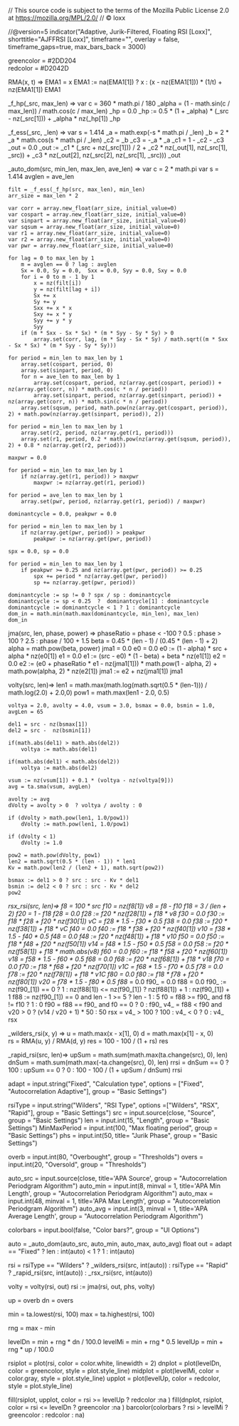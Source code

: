 // This source code is subject to the terms of the Mozilla Public License 2.0 at https://mozilla.org/MPL/2.0/
// © loxx

//@version=5
indicator("Adaptive, Jurik-Filtered, Floating RSI [Loxx]", shorttitle="AJFFRSI [Loxx]", timeframe="", overlay = false, timeframe_gaps=true, max_bars_back = 3000)

greencolor = #2DD204  
redcolor = #D2042D 

RMA(x, t) =>
    EMA1 = x
    EMA1 := na(EMA1[1]) ? x : (x - nz(EMA1[1])) * (1/t) + nz(EMA1[1])
    EMA1

_f_hp(_src, max_len) =>
    var c = 360 * math.pi / 180
    _alpha = (1 - math.sin(c / max_len)) / math.cos(c / max_len)
    _hp = 0.0
    _hp := 0.5 * (1 + _alpha) * (_src - nz(_src[1])) + _alpha * nz(_hp[1])
    _hp

_f_ess(_src, _len) =>
    var s = 1.414
    _a = math.exp(-s * math.pi / _len)
    _b = 2 * _a * math.cos(s *  math.pi  / _len)
    _c2 = _b
    _c3 = -_a * _a
    _c1 = 1 - _c2 - _c3
    _out = 0.0
    _out := _c1 * (_src + nz(_src[1])) / 2 + _c2 * nz(_out[1], nz(_src[1], _src)) + _c3 * nz(_out[2], nz(_src[2], nz(_src[1], _src)))
    _out

_auto_dom(src, min_len, max_len, ave_len) =>
    var c = 2 * math.pi
    var s = 1.414
    avglen = ave_len

    filt = _f_ess(_f_hp(src, max_len), min_len)
    arr_size = max_len * 2
    
    var corr = array.new_float(arr_size, initial_value=0)
    var cospart = array.new_float(arr_size, initial_value=0)
    var sinpart = array.new_float(arr_size, initial_value=0)
    var sqsum = array.new_float(arr_size, initial_value=0)
    var r1 = array.new_float(arr_size, initial_value=0)
    var r2 = array.new_float(arr_size, initial_value=0)
    var pwr = array.new_float(arr_size, initial_value=0)
    
    for lag = 0 to max_len by 1
        m = avglen == 0 ? lag : avglen
        Sx = 0.0, Sy = 0.0,  Sxx = 0.0, Syy = 0.0, Sxy = 0.0
        for i = 0 to m - 1 by 1
            x = nz(filt[i])
            y = nz(filt[lag + i])
            Sx += x
            Sy += y
            Sxx += x * x
            Sxy += x * y
            Syy += y * y
            Syy
        if (m * Sxx - Sx * Sx) * (m * Syy - Sy * Sy) > 0
            array.set(corr, lag, (m * Sxy - Sx * Sy) / math.sqrt((m * Sxx - Sx * Sx) * (m * Syy - Sy * Sy)))
    
    for period = min_len to max_len by 1
        array.set(cospart, period, 0)
        array.set(sinpart, period, 0)
        for n = ave_len to max_len by 1
            array.set(cospart, period, nz(array.get(cospart, period)) + nz(array.get(corr, n)) * math.cos(c * n / period))
            array.set(sinpart, period, nz(array.get(sinpart, period)) + nz(array.get(corr, n)) * math.sin(c * n / period))
        array.set(sqsum, period, math.pow(nz(array.get(cospart, period)), 2) + math.pow(nz(array.get(sinpart, period)), 2))
    
    for period = min_len to max_len by 1
        array.set(r2, period, nz(array.get(r1, period)))
        array.set(r1, period, 0.2 * math.pow(nz(array.get(sqsum, period)), 2) + 0.8 * nz(array.get(r2, period)))

    maxpwr = 0.0
    
    for period = min_len to max_len by 1
        if nz(array.get(r1, period)) > maxpwr
            maxpwr := nz(array.get(r1, period))

    for period = ave_len to max_len by 1
        array.set(pwr, period, nz(array.get(r1, period)) / maxpwr)
    
    dominantcycle = 0.0, peakpwr = 0.0
    
    for period = min_len to max_len by 1
        if nz(array.get(pwr, period)) > peakpwr 
            peakpwr := nz(array.get(pwr, period))

    spx = 0.0, sp = 0.0

    for period = min_len to max_len by 1
        if peakpwr >= 0.25 and nz(array.get(pwr, period)) >= 0.25
            spx += period * nz(array.get(pwr, period))
            sp += nz(array.get(pwr, period))

    dominantcycle := sp != 0 ? spx / sp : dominantcycle
    dominantcycle := sp < 0.25  ?  dominantcycle[1] : dominantcycle
    dominantcycle := dominantcycle < 1 ? 1 : dominantcycle 
    dom_in = math.min(math.max(dominantcycle, min_len), max_len)
    dom_in

jma(src, len, phase, power) =>
    phaseRatio = phase < -100 ? 0.5 : phase > 100 ? 2.5 : phase / 100 + 1.5
    beta = 0.45 * (len - 1) / (0.45 * (len - 1) + 2)
    alpha = math.pow(beta, power)
    jma1 = 0.0
    e0 = 0.0
    e0 := (1 - alpha) * src + alpha * nz(e0[1])
    e1 = 0.0
    e1 := (src - e0) * (1 - beta) + beta * nz(e1[1])
    e2 = 0.0
    e2 := (e0 + phaseRatio * e1 - nz(jma1[1])) * math.pow(1 - alpha, 2) + math.pow(alpha, 2) * nz(e2[1])
    jma1 := e2 + nz(jma1[1])
    jma1

volty(src, len)=>
    len1 = math.max(math.log(math.sqrt(0.5 * (len-1))) / math.log(2.0) + 2.0,0)
    pow1 = math.max(len1 - 2.0, 0.5)
    
    voltya = 2.0, avolty = 4.0, vsum = 3.0, bsmax = 0.0, bsmin = 1.0, avgLen = 65
    
    del1 = src - nz(bsmax[1])
    del2 = src -  nz(bsmin[1])
    
    if(math.abs(del1) > math.abs(del2)) 
        voltya := math.abs(del1) 
        
    if(math.abs(del1) < math.abs(del2))
        voltya := math.abs(del2) 
        
    vsum := nz(vsum[1]) + 0.1 * (voltya - nz(voltya[9]))
    avg = ta.sma(vsum, avgLen)
    
    avolty := avg                                           
    dVolty = avolty > 0  ? voltya / avolty : 0
    
    if (dVolty > math.pow(len1, 1.0/pow1))
        dVolty := math.pow(len1, 1.0/pow1)
        
    if (dVolty < 1)                      
        dVolty := 1.0
    
    pow2 = math.pow(dVolty, pow1)
    len2 = math.sqrt(0.5 * (len - 1)) * len1
    Kv = math.pow(len2 / (len2 + 1), math.sqrt(pow2))
    
    bsmax := del1 > 0 ? src : src - Kv * del1
    bsmin := del2 < 0 ? src : src - Kv * del2
    pow2
_rsx_rsi(src, len)=>
    f8 = 100 * src
    f10 = nz(f8[1])
    v8 = f8 - f10
    f18 = 3 / (len + 2)
    f20 = 1 - f18
    f28 = 0.0
    f28 := f20 * nz(f28[1]) + f18 * v8
    f30 = 0.0
    f30 := f18 * f28 + f20 * nz(f30[1])
    vC = f28 * 1.5 - f30 * 0.5
    f38 = 0.0
    f38 := f20 * nz(f38[1]) + f18 * vC
    f40 = 0.0
    f40 := f18 * f38 + f20 * nz(f40[1])
    v10 = f38 * 1.5 - f40 * 0.5
    f48 = 0.0
    f48 := f20 * nz(f48[1]) + f18 * v10
    f50 = 0.0
    f50 := f18 * f48 + f20 * nz(f50[1])
    v14 = f48 * 1.5 - f50 * 0.5
    f58 = 0.0
    f58 := f20 * nz(f58[1]) + f18 * math.abs(v8)
    f60 = 0.0
    f60 := f18 * f58 + f20 * nz(f60[1])
    v18 = f58 * 1.5 - f60 * 0.5
    f68 = 0.0
    f68 := f20 * nz(f68[1]) + f18 * v18
    f70 = 0.0
    f70 := f18 * f68 + f20 * nz(f70[1])
    v1C = f68 * 1.5 - f70 * 0.5
    f78 = 0.0
    f78 := f20 * nz(f78[1]) + f18 * v1C
    f80 = 0.0
    f80 := f18 * f78 + f20 * nz(f80[1])
    v20 = f78 * 1.5 - f80 * 0.5
    f88_ = 0.0
    f90_ = 0.0
    f88 = 0.0
    f90_ := nz(f90_[1]) == 0 ? 1 : nz(f88[1]) <= nz(f90_[1]) ? nz(f88[1]) + 1 : nz(f90_[1]) + 1
    f88 := nz(f90_[1]) == 0 and len - 1 >= 5 ? len - 1 : 5
    f0 = f88 >= f90_ and f8 != f10 ? 1 : 0
    f90 = f88 == f90_ and f0 == 0 ? 0 : f90_
    v4_ = f88 < f90 and v20 > 0 ? (v14 / v20 + 1) * 50 : 50
    rsx = v4_ > 100 ? 100 : v4_ < 0 ? 0 : v4_
    rsx

_wilders_rsi(x, y) => 
    u = math.max(x - x[1], 0) 
    d = math.max(x[1] - x, 0)  
    rs = RMA(u, y) / RMA(d, y)
    res = 100 - 100 / (1 + rs)
    res
    
_rapid_rsi(src, len)=>
    upSum = math.sum(math.max(ta.change(src), 0), len)
    dnSum = math.sum(math.max(-ta.change(src), 0), len)
    rrsi = dnSum == 0 ? 100 : upSum == 0 ? 0 : 100 - 100 / (1 + upSum / dnSum)
    rrsi
    
adapt = input.string("Fixed", "Calculation type", options = ["Fixed", "Autocorrelation Adaptive"], group = "Basic Settings")

rsiType = input.string("Wilders", "RSI Type", options =["Wilders", "RSX", "Rapid"], group = "Basic Settings")
src = input.source(close, "Source", group = "Basic Settings")
len = input.int(15, "Length", group = "Basic Settings")
MinMaxPeriod = input.int(100, "Max floating period", group = "Basic Settings")
phs = input.int(50, title= "Jurik Phase", group = "Basic Settings")

overb = input.int(80, "Overbought", group = "Thresholds")
overs = input.int(20, "Oversold", group = "Thresholds")

auto_src = input.source(close, title='APA Source', group = "Autocorrelation Periodgram Algorithm")
auto_min = input.int(8, minval = 1, title='APA Min Length', group = "Autocorrelation Periodgram Algorithm")
auto_max = input.int(48, minval = 1, title='APA Max Length', group = "Autocorrelation Periodgram Algorithm")
auto_avg = input.int(3, minval = 1, title='APA Average Length', group = "Autocorrelation Periodgram Algorithm")

colorbars = input.bool(false, "Color bars?", group = "UI Options")

auto = _auto_dom(auto_src, auto_min, auto_max, auto_avg)
float out = adapt == "Fixed" ? len : int(auto) < 1 ? 1 : int(auto) 

rsi = rsiType == "Wilders" ? _wilders_rsi(src, int(auto)) : rsiType == "Rapid" ? _rapid_rsi(src, int(auto)) :  _rsx_rsi(src, int(auto))

volty = volty(rsi, out)
rsi := jma(rsi, out, phs, volty)

up = overb 
dn = overs

min = ta.lowest(rsi, 100)
max = ta.highest(rsi, 100)

rng = max - min

levelDn = min + rng * dn / 100.0
levelMi = min + rng * 0.5
levelUp = min + rng * up / 100.0

rsiplot = plot(rsi, color = color.white, linewidth = 2)
dnplot = plot(levelDn, color = greencolor, style = plot.style_line)
midplot = plot(levelMi, color = color.gray, style = plot.style_line)
upplot = plot(levelUp, color = redcolor, style = plot.style_line)


fill(rsiplot, upplot, color = rsi >= levelUp ? redcolor :na )
fill(dnplot, rsiplot, color = rsi <= levelDn ? greencolor :na )
barcolor(colorbars ? rsi > levelMi ? greencolor : redcolor : na)










    
